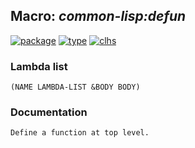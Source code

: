 ## Macro: ***common-lisp:defun***
[![package](https://img.shields.io/badge/Package-COMMON--LISP-5f9ea0.svg?style=social&colorA=999999)](../) [![type](https://img.shields.io/badge/Type-Macro-5f9ea0.svg?style=social&colorA=999999)](../#macro) [![clhs](https://img.shields.io/badge/CLHS-DEFUN-5f9ea0.svg?style=social&colorA=999999)](http://www.lispworks.com/documentation/HyperSpec/Body/m_defun.htm) 
### Lambda list
```
(NAME LAMBDA-LIST &BODY BODY)
```
### Documentation
```
Define a function at top level.
```
